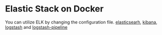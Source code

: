 # Elastic Stack on Docker
You can utilize ELK by changing the configuration file. [elasticsearh](./elasticsearch/config/elasticsearch.yml), [kibana](./kibana/config/kibana.yml), [logstash](./logstash/config/logstash.yml) and [logstash-pipeline](./logstash/pipeline/logstash.conf)

